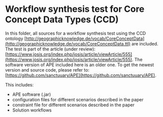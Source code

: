 # Workflow synthesis test for Core Concept Data Types (CCD)

In this folder, all sources for a workflow synthesis test using the CCD ontology [http://geographicknowledge.de/vocab/CoreConceptData](http://geographicknowledge.de/vocab/CoreConceptData.ttl) are included. The test is part of the article (under review): [https://www.josis.org/index.php/josis/article/viewArticle/555](https://www.josis.org/index.php/josis/article/viewArticle/555). The software version of APE included here is an older one. To get the newest version and source code, please refer to:  [https://github.com/sanctuuary/APE](https://github.com/sanctuuary/APE).

This includes:
* APE software (.jar)
* configuration files for different scenarios described in the paper
* constraint file for different scenarios described in the paper
* Solution workflows
